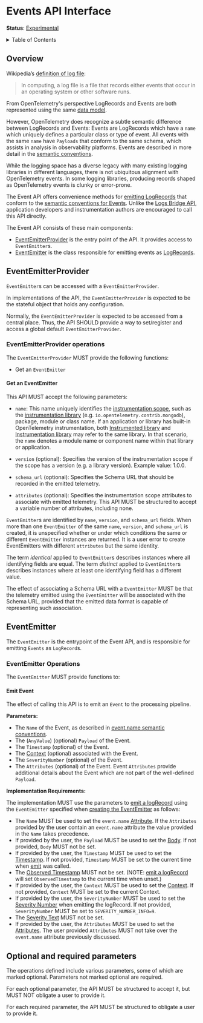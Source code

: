 # Events API Interface

**Status**: [Experimental](../document-status.md)

<details>
<summary>Table of Contents</summary>

<!-- Re-generate TOC with `markdown-toc --no-first-h1 -i` -->

<!-- toc -->

- [Overview](#overview)
- [EventEmitter](#EventEmitter)
  * [EventEmitter Operations](#EventEmitter-operations)
    + [Create EventEmitter](#create-EventEmitter)
    + [Emit Event](#emit-event)
- [Optional and required parameters](#optional-and-required-parameters)

<!-- tocstop -->

</details>

## Overview

Wikipedia’s [definition of log file](https://en.wikipedia.org/wiki/Log_file):

>In computing, a log file is a file that records either events that occur in an
>operating system or other software runs.

From OpenTelemetry's perspective LogRecords and Events are both represented
using the same [data model](./data-model.md).

However, OpenTelemetry does recognize a subtle semantic difference between
LogRecords and Events: Events are LogRecords which have a `name` which uniquely
defines a particular class or type of event. All events with the same `name`
have `Payloads` that conform to the same schema, which assists in analysis in
observability platforms. Events are described in more detail in
the [semantic conventions](https://github.com/open-telemetry/semantic-conventions/blob/main/docs/general/events.md).

While the logging space has a diverse legacy with many existing logging
libraries in different languages, there is not ubiquitous alignment with
OpenTelemetry events. In some logging libraries, producing records shaped as
OpenTelemetry events is clunky or error-prone.

The Event API offers convenience methods
for [emitting LogRecords](./bridge-api.md#emit-a-logrecord) that conform
to the [semantic conventions for Events](https://github.com/open-telemetry/semantic-conventions/blob/main/docs/general/events.md).
Unlike the [Logs Bridge API](./bridge-api.md), application developers and
instrumentation authors are encouraged to call this API directly.

The Event API consists of these main components:

* [EventEmitterProvider](#eventemitterprovider) is the entry point of the API. It provides access to `EventEmitter`s.
* [EventEmitter](#eventemitter) is the class responsible for emitting events as
  [LogRecords](./data-model.md#log-and-event-record-definition).

## EventEmitterProvider

`EventEmitter`s can be accessed with a `EventEmitterProvider`.

In implementations of the API, the `EventEmitterProvider` is expected to be the stateful
object that holds any configuration.

Normally, the `EventEmitterProvider` is expected to be accessed from a central place.
Thus, the API SHOULD provide a way to set/register and access a global default
`EventEmitterProvider`.

### EventEmitterProvider operations

The `EventEmitterProvider` MUST provide the following functions:

* Get an `EventEmitter`

#### Get an EventEmitter

This API MUST accept the following parameters:

* `name`: This name uniquely identifies the [instrumentation scope](../glossary.md#instrumentation-scope),
  such as the [instrumentation library](../glossary.md#instrumentation-library)
  (e.g. `io.opentelemetry.contrib.mongodb`), package, module or class name.
  If an application or library has built-in OpenTelemetry instrumentation, both
  [Instrumented library](../glossary.md#instrumented-library) and
  [Instrumentation library](../glossary.md#instrumentation-library) may refer to
  the same library. In that scenario, the `name` denotes a module name or component
  name within that library or application.

* `version` (optional): Specifies the version of the instrumentation scope if
  the scope has a version (e.g. a library version). Example value: 1.0.0.

* `schema_url` (optional): Specifies the Schema URL that should be recorded in
  the emitted telemetry.

* `attributes` (optional): Specifies the instrumentation scope attributes to
  associate with emitted telemetry. This API MUST be structured to accept a
  variable number of attributes, including none.

`EventEmitter`s are identified by `name`, `version`, and `schema_url` fields.  When more
than one `EventEmitter` of the same `name`, `version`, and `schema_url` is created, it
is unspecified whether or under which conditions the same or different `EventEmitter`
instances are returned. It is a user error to create EventEmitters with different
`attributes` but the same identity.

The term *identical* applied to `EventEmitter`s describes instances where all
identifying fields are equal. The term *distinct* applied to `EventEmitter`s describes
instances where at least one identifying field has a different value.

The effect of associating a Schema URL with a `EventEmitter` MUST be that the telemetry
emitted using the `EventEmitter` will be associated with the Schema URL, provided that
the emitted data format is capable of representing such association.

## EventEmitter

The `EventEmitter` is the entrypoint of the Event API, and is responsible for
emitting `Events` as `LogRecord`s.

### EventEmitter Operations

The `EventEmitter` MUST provide functions to:

#### Emit Event

The effect of calling this API is to emit an `Event` to the processing pipeline.

**Parameters:**

* The `Name` of the Event, as described
  in [event.name semantic conventions](https://github.com/open-telemetry/semantic-conventions/blob/main/docs/general/events.md).
* The (`AnyValue`) (optional) `Payload` of the Event.
* The `Timestamp` (optional) of the Event.
* The [Context](../context/README.md) (optional) associated with the Event.
* The `SeverityNumber` (optional) of the Event.
* The `Attributes` (optional) of the Event. Event `Attributes` provide
  additional details about the Event which are not part of the
  well-defined `Payload`.

**Implementation Requirements:**

The implementation MUST use the parameters
to [emit a logRecord](./bridge-api.md#emit-a-logrecord) using the `EventEmitter`
specified when [creating the EventEmitter](#create-EventEmitter) as follows:

* The `Name` MUST be used to set
  the `event.name` [Attribute](./data-model.md#field-attributes). If
  the `Attributes` provided by the user contain an `event.name` attribute the
  value provided in the `Name` takes precedence.
* If provided by the user, the `Payload` MUST be used to set
  the [Body](./data-model.md#field-body). If not provided, `Body` MUST not be
  set.
* If provided by the user, the `Timestamp` MUST be used to set
  the [Timestamp](./data-model.md#field-timestamp). If not provided, `Timestamp`
  MUST be set to the current time when [emit](#emit-event) was called.
* The [Observed Timestamp](./data-model.md#field-observedtimestamp) MUST not be
  set. (NOTE: [emit a logRecord](./bridge-api.md#emit-a-logrecord) will
  set `ObservedTimestamp` to the current time when unset.)
* If provided by the user, the `Context` MUST be used to set
  the [Context](./bridge-api.md#emit-a-logrecord). If not provided, `Context`
  MUST be set to the current Context.
* If provided by the user, the `SeverityNumber` MUST be used to set
  the [Severity Number](./data-model.md#field-severitynumber) when emitting the
  logRecord. If not provided, `SeverityNumber` MUST be set
  to `SEVERITY_NUMBER_INFO=9`.
* The [Severity Text](./data-model.md#field-severitytext) MUST not be set.
* If provided by the user, the `Attributes` MUST be used to set
  the [Attributes](./data-model.md#field-attributes). The user
  provided `Attributes` MUST not take over the `event.name`
  attribute previously discussed.

## Optional and required parameters

The operations defined include various parameters, some of which are marked
optional. Parameters not marked optional are required.

For each optional parameter, the API MUST be structured to accept it, but MUST
NOT obligate a user to provide it.

For each required parameter, the API MUST be structured to obligate a user to
provide it.
